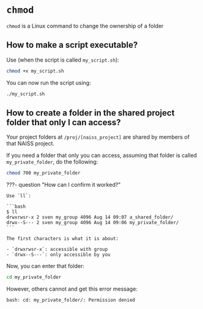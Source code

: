 # `chmod`

`chmod` is a Linux command to change the ownership of a folder

## How to make a script executable?

Use (when the script is called `my_script.sh`):

```bash
chmod +x my_script.sh
```

You can now run the script using:

```bash
./my_script.sh
```

## How to create a folder in the shared project folder that only I can access?

Your project folders at `/proj/[naiss_project]` are shared by members of that
NAISS project.

If you need a folder that only you can access, assuming
that folder is called `my_private_folder`, do the following:

```bash
chmod 700 my_private_folder
```

???- question "How can I confirm it worked?"

    Use `ll`:

    ```bash
    $ ll
    drwxrwsr-x 2 sven my_group 4096 Aug 14 09:07 a_shared_folder/
    drwx--S--- 2 sven my_group 4096 Aug 14 09:06 my_private_folder/
    ```

    The first characters is what it is about:

    - `drwxrwsr-x`: accessible with group
    - `drwx--S---`: only accessible by you

Now, you can enter that folder:

```bash
cd my_private_folder
```

However, others cannot and get this error message:

```bash
bash: cd: my_private_folder/: Permission denied
```
